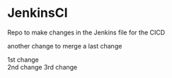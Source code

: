 # JenkinsCI
Repo to make changes in the Jenkins file for the CICD

another change to merge
a last change

1st change    
2nd change
3rd change
